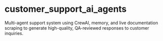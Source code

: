 # customer_support_ai_agents
Multi-agent support system using CrewAI, memory, and live documentation scraping to generate high-quality, QA-reviewed responses to customer inquiries.
